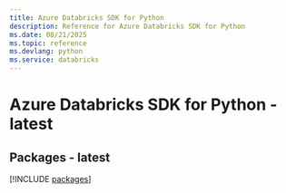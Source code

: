 ```yaml
---
title: Azure Databricks SDK for Python
description: Reference for Azure Databricks SDK for Python
ms.date: 08/21/2025
ms.topic: reference
ms.devlang: python
ms.service: databricks
---
```

# Azure Databricks SDK for Python - latest
## Packages - latest
[!INCLUDE [packages](databricks-index.md)]